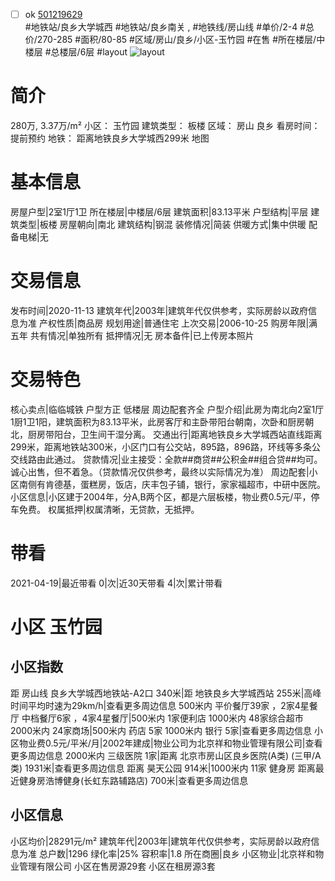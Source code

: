 - [ ] ok [501219629](https://bj.5i5j.com/ershoufang/501219629.html)  
 #地铁站/良乡大学城西 #地铁站/良乡南关 ,  #地铁线/房山线
#单价/2-4 #总价/270-285 #面积/80-85   #区域/房山/良乡/小区-玉竹园 #在售 #所在楼层/中楼层 #总楼层/6层 #layout 
![layout](http://image2a.5i5j.com/scm/HOUSE_CUSTOMER/d1552dcd70ac432795de1b38e9ee332e.jpg_P5.jpg) 
# 简介 
 280万,  3.37万/m² 
小区： 玉竹园
建筑类型： 板楼
区域： 房山 良乡
看房时间： 提前预约
地铁： 距离地铁良乡大学城西299米 地图
# 基本信息 
 房屋户型|2室1厅1卫
所在楼层|中楼层/6层
建筑面积|83.13平米
户型结构|平层
建筑类型|板楼
房屋朝向|南北
建筑结构|钢混
装修情况|简装
供暖方式|集中供暖
配备电梯|无
# 交易信息 
 发布时间|2020-11-13
建筑年代|2003年|建筑年代仅供参考，实际房龄以政府信息为准
产权性质|商品房
规划用途|普通住宅
上次交易|2006-10-25
购房年限|满五年
共有情况|单独所有
抵押情况|无
房本备件|已上传房本照片
# 交易特色 
 核心卖点|临临城铁 户型方正 低楼层 周边配套齐全
户型介绍|此房为南北向2室1厅1厨1卫1阳，建筑面积为83.13平米，此房客厅和主卧带阳台朝南，次卧和厨房朝北，厨房带阳台，卫生间干湿分离。
交通出行|距离地铁良乡大学城西站直线距离299米，距离地铁站300米，小区门口有公交站，895路，896路，环线等多条公交线路由此通过。
贷款情况|业主接受：全款##商贷##公积金##组合贷##均可。诚心出售，但不着急。（贷款情况仅供参考，最终以实际情况为准）
周边配套|小区南侧有肯德基，蛋糕房，饭店，庆丰包子铺，银行，家家福超市，中研中医院。
小区信息|小区建于2004年，分A,B两个区，都是六层板楼，物业费0.5元/平，停车免费。
权属抵押|权属清晰，无贷款，无抵押。
# 带看 
 2021-04-19|最近带看	 0|次|近30天带看	 4|次|累计带看
# 小区 玉竹园
## 小区指数 
 距 房山线 良乡大学城西地铁站-A2口 340米|距 地铁良乡大学城西站 255米|高峰时间平均时速为29km/h|查看更多周边信息
500米内 平价餐厅39家 ，2家4星餐厅
中档餐厅6家 ，4家4星餐厅|500米内 1家便利店
1000米内 48家综合超市
2000米内 24家商场|500米内 药店 5家
1000米内 银行 5家|查看更多周边信息
小区物业费0.5元/平米/月|2002年建成|物业公司为北京祥和物业管理有限公司|查看更多周边信息
2000米内 三级医院 1家|距离 北京市房山区良乡医院(A类) (三甲/A类) 1931米|查看更多周边信息
距离 昊天公园 914米|1000米内 11家 健身房
距离最近健身房浩博健身(长虹东路辅路店) 700米|查看更多周边信息
## 小区信息 
 小区均价|28291元/m²
建筑年代|2003年|建筑年代仅供参考，实际房龄以政府信息为准
总户数|1296
绿化率|25%
容积率|1.8
所在商圈|良乡
小区物业|北京祥和物业管理有限公司
小区在售房源29套
小区在租房源3套
